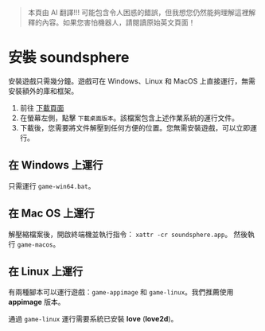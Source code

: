 > 本頁由 AI 翻譯!!! 可能包含令人困惑的錯誤，但我想您仍然能夠理解這裡解釋的內容。如果您害怕機器人，請閱讀原始英文頁面！

# 安裝 soundsphere
安裝遊戲只需幾分鐘。遊戲可在 Windows、Linux 和 MacOS 上直接運行，無需安裝額外的庫和框架。
1. 前往 [下載頁面](/download)
2. 在螢幕左側，點擊 `下載桌面版本`。該檔案包含上述作業系統的運行文件。
3. 下載後，您需要將文件解壓到任何方便的位置。您無需安裝遊戲，可以立即運行。

## 在 Windows 上運行
只需運行 `game-win64.bat`。

## 在 Mac OS 上運行
解壓縮檔案後，開啟終端機並執行指令： `xattr -cr soundsphere.app`。
然後執行 `game-macos`。

## 在 Linux 上運行
有兩種腳本可以運行遊戲：`game-appimage` 和 `game-linux`。我們推薦使用 **appimage** 版本。

通過 `game-linux` 運行需要系統已安裝 **love** (**love2d**)。
